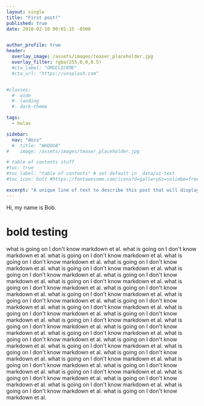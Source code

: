 ```yaml
---
layout: single
title: "First post!"
published: true
date: 2018-02-10 00:01:15 -0500


author_profile: true
header:
  overlay_image: /assets/images/teaser_placeholder.jpg
  overlay_filter: rgba(255,0,0,0.5)
  #cta_label: "OMGCLICKME"
  #cta_url: "https://unsplash.com"


#classes:
  #- wide
  #- landing
  #- dark-theme

tags:
  - holas

sidebar:
  nav: "docs"
  #- title: "WHOOOA"
#    image: /assets/images/teaser_placeholder.jpg

# table of contents stuff
#toc: true
#toc_label: "table of contents" # set default in _data/ui-text
#toc_icon: bolt #https://fontawesome.com/icons?d=gallery&s=solid&m=free

excerpt: "A unique line of text to describe this post that will display in an archive listing and meta description with SEO benefits."
---
```


Hi, my name is Bob.

# bold testing #


what is going on I don't know markdown et al. what is going on I don't know markdown et al. what is going on I don't know markdown et al. what is going on I don't know markdown et al. what is going on I don't know markdown et al. what is going on I don't know markdown et al. what is going on I don't know markdown et al. what is going on I don't know markdown et al. what is going on I don't know markdown et al. what is going on I don't know markdown et al. what is going on I don't know markdown et al. what is going on I don't know markdown et al. what is going on I don't know markdown et al. what is going on I don't know markdown et al. what is going on I don't know markdown et al. what is going on I don't know markdown et al. what is going on I don't know markdown et al. what is going on I don't know markdown et al. what is going on I don't know markdown et al. what is going on I don't know markdown et al. what is going on I don't know markdown et al. what is going on I don't know markdown et al. what is going on I don't know markdown et al. what is going on I don't know markdown et al. what is going on I don't know markdown et al. what is going on I don't know markdown et al. what is going on I don't know markdown et al. what is going on I don't know markdown et al. what is going on I don't know markdown et al. what is going on I don't know markdown et al. what is going on I don't know markdown et al. what is going on I don't know markdown et al. what is going on I don't know markdown et al. what is going on I don't know markdown et al. what is going on I don't know markdown et al.
